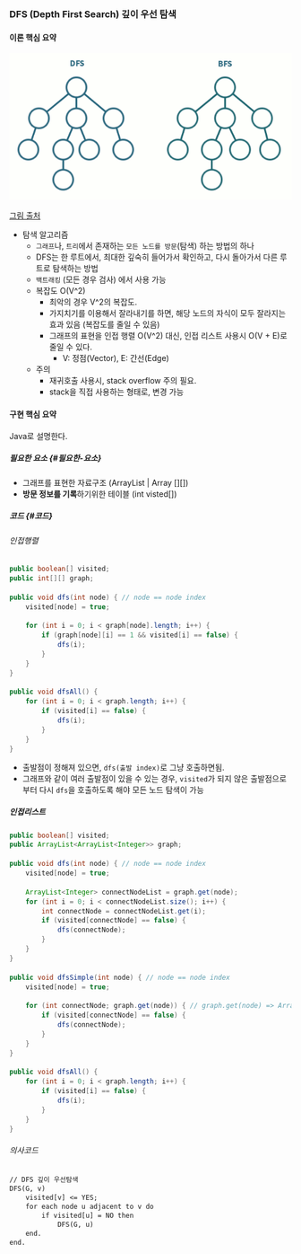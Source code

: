 ### DFS \(Depth First Search\) 깊이 우선 탐색

#### 이론 핵심 요약

![](/assets/dfs-bfs.gif)

[그림 출처](https://www.gitbook.com/book/gseok/algorithm/edit#)

* 탐색 알고리즘
  * `그래프`나, `트리`에서 존재하는 `모든 노드를 방문`\(탐색\) 하는 방법의 하나
  * DFS는 한 루트에서, 최대한 깊숙히 들어가서 확인하고, 다시 돌아가서 다른 루트로 탐색하는 방법
  * `백트래킹` \(모든 경우 검사\) 에서 사용 가능
  * 복잡도 O\(V^2\)
    * 최악의 경우 V^2의 복잡도.
    * 가지치기를 이용해서 잘라내기를 하면, 해당 노드의 자식이 모두 잘라지는 효과 있음 \(복잡도를 줄일 수 있음\)
    * 그래프의 표현을 인접 행렬 O\(V^2\) 대신, 인접 리스트 사용시 O\(V + E\)로 줄일 수 있다.
      * V: 정점\(Vector\), E: 간선\(Edge\)
  * 주의
    * 재귀호출 사용시, stack overflow 주의 필요.
    * stack을 직접 사용하는 형태로, 변경 가능

#### 구현 핵심 요약

Java로 설명한다.

##### 필요한 요소 {#필요한-요소}

* 그래프를 표현한 자료구조 \(ArrayList \| Array \[\]\[\]\)
* **방문 정보를 기록**하기위한 테이블 \(int visted\[\]\)

##### 코드 {#코드}

###### 인접행렬

```java
public boolean[] visited;
public int[][] graph;

public void dfs(int node) { // node == node index
    visited[node] = true;

    for (int i = 0; i < graph[node].length; i++) {
        if (graph[node][i] == 1 && visited[i] == false) {
            dfs(i);
        }
    }
}

public void dfsAll() {
    for (int i = 0; i < graph.length; i++) {
        if (visited[i] == false) {
            dfs(i);
        }
    }
}
```

* 출발점이 정해져 있으면, `dfs(출발 index)`로 그냥 호출하면됨.
* 그래프와 같이 여러 출발점이 있을 수 있는 경우, `visited`가 되지 않은 출발점으로 부터 다시 `dfs`을 호출하도록 해야 모든 노드 탐색이 가능

##### 인접리스트

```java
public boolean[] visited;
public ArrayList<ArrayList<Integer>> graph;

public void dfs(int node) { // node == node index
    visited[node] = true;

    ArrayList<Integer> connectNodeList = graph.get(node);
    for (int i = 0; i < connectNodeList.size(); i++) {
        int connectNode = connectNodeList.get(i);
        if (visited[connectNode] == false) {
            dfs(connectNode);
        }
    }
}

public void dfsSimple(int node) { // node == node index
    visited[node] = true;

    for (int connectNode; graph.get(node)) { // graph.get(node) => ArrayList가 나오고 이걸 for로 돔.
        if (visited[connectNode] == false) {
            dfs(connectNode);
        }
    }
}

public void dfsAll() {
    for (int i = 0; i < graph.length; i++) {
        if (visited[i] == false) {
            dfs(i);
        }
    }
}
```

###### 의사코드

```
// DFS 깊이 우선탐색
DFS(G, v)
    visited[v] <= YES;
    for each node u adjacent to v do
        if visited[u] = NO then
            DFS(G, u)
    end.
end.
```




